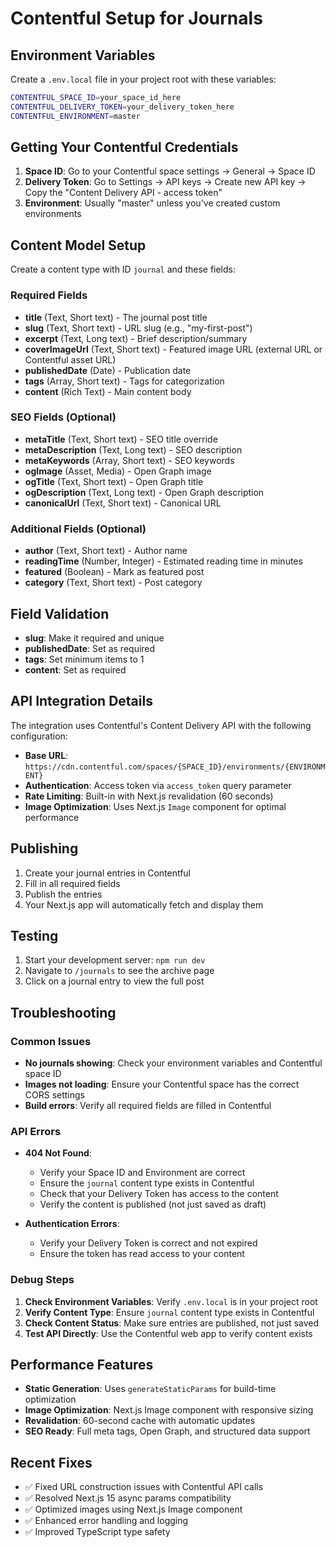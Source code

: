 # Contentful Setup for Journals

## Environment Variables

Create a `.env.local` file in your project root with these variables:

```bash
CONTENTFUL_SPACE_ID=your_space_id_here
CONTENTFUL_DELIVERY_TOKEN=your_delivery_token_here
CONTENTFUL_ENVIRONMENT=master
```

## Getting Your Contentful Credentials

1. **Space ID**: Go to your Contentful space settings → General → Space ID
2. **Delivery Token**: Go to Settings → API keys → Create new API key → Copy the "Content Delivery API - access token"
3. **Environment**: Usually "master" unless you've created custom environments

## Content Model Setup

Create a content type with ID `journal` and these fields:

### Required Fields
- **title** (Text, Short text) - The journal post title
- **slug** (Text, Short text) - URL slug (e.g., "my-first-post")
- **excerpt** (Text, Long text) - Brief description/summary
- **coverImageUrl** (Text, Short text) - Featured image URL (external URL or Contentful asset URL)
- **publishedDate** (Date) - Publication date
- **tags** (Array, Short text) - Tags for categorization
- **content** (Rich Text) - Main content body

### SEO Fields (Optional)
- **metaTitle** (Text, Short text) - SEO title override
- **metaDescription** (Text, Long text) - SEO description
- **metaKeywords** (Array, Short text) - SEO keywords
- **ogImage** (Asset, Media) - Open Graph image
- **ogTitle** (Text, Short text) - Open Graph title
- **ogDescription** (Text, Long text) - Open Graph description
- **canonicalUrl** (Text, Short text) - Canonical URL

### Additional Fields (Optional)
- **author** (Text, Short text) - Author name
- **readingTime** (Number, Integer) - Estimated reading time in minutes
- **featured** (Boolean) - Mark as featured post
- **category** (Text, Short text) - Post category

## Field Validation

- **slug**: Make it required and unique
- **publishedDate**: Set as required
- **tags**: Set minimum items to 1
- **content**: Set as required

## API Integration Details

The integration uses Contentful's Content Delivery API with the following configuration:

- **Base URL**: `https://cdn.contentful.com/spaces/{SPACE_ID}/environments/{ENVIRONMENT}`
- **Authentication**: Access token via `access_token` query parameter
- **Rate Limiting**: Built-in with Next.js revalidation (60 seconds)
- **Image Optimization**: Uses Next.js `Image` component for optimal performance

## Publishing

1. Create your journal entries in Contentful
2. Fill in all required fields
3. Publish the entries
4. Your Next.js app will automatically fetch and display them

## Testing

1. Start your development server: `npm run dev`
2. Navigate to `/journals` to see the archive page
3. Click on a journal entry to view the full post

## Troubleshooting

### Common Issues

- **No journals showing**: Check your environment variables and Contentful space ID
- **Images not loading**: Ensure your Contentful space has the correct CORS settings
- **Build errors**: Verify all required fields are filled in Contentful

### API Errors

- **404 Not Found**: 
  - Verify your Space ID and Environment are correct
  - Ensure the `journal` content type exists in Contentful
  - Check that your Delivery Token has access to the content
  - Verify the content is published (not just saved as draft)

- **Authentication Errors**:
  - Verify your Delivery Token is correct and not expired
  - Ensure the token has read access to your content

### Debug Steps

1. **Check Environment Variables**: Verify `.env.local` is in your project root
2. **Verify Content Type**: Ensure `journal` content type exists in Contentful
3. **Check Content Status**: Make sure entries are published, not just saved
4. **Test API Directly**: Use the Contentful web app to verify content exists

## Performance Features

- **Static Generation**: Uses `generateStaticParams` for build-time optimization
- **Image Optimization**: Next.js Image component with responsive sizing
- **Revalidation**: 60-second cache with automatic updates
- **SEO Ready**: Full meta tags, Open Graph, and structured data support

## Recent Fixes

- ✅ Fixed URL construction issues with Contentful API calls
- ✅ Resolved Next.js 15 async params compatibility
- ✅ Optimized images using Next.js Image component
- ✅ Enhanced error handling and logging
- ✅ Improved TypeScript type safety
